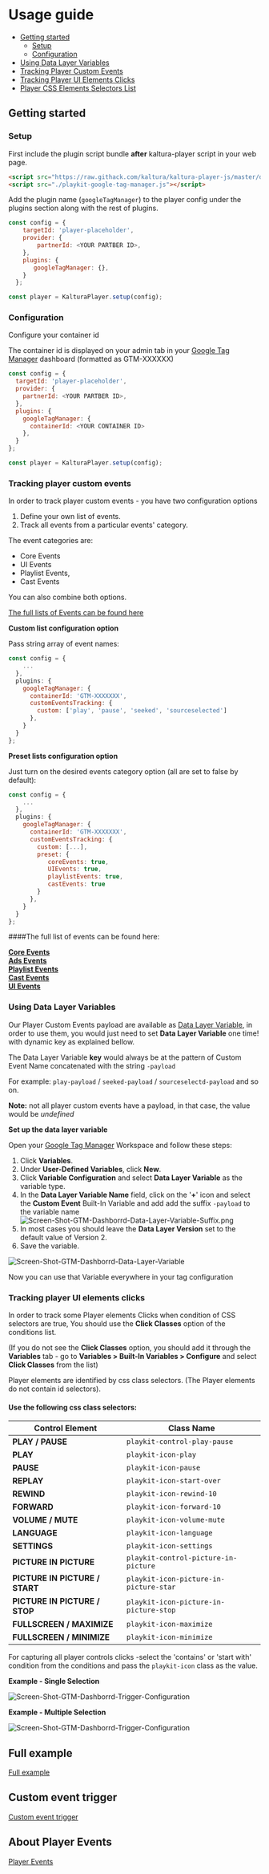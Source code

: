 # Usage guide

- [Getting started](#getting-started)
  - [Setup](#first-step-setup)
  - [Configuration](#second-step-configure-your-container-id)
- [Using Data Layer Variables](#Using-Data-Layer-Variables)
- [Tracking Player Custom Events](#tracking-player-custom-events)
- [Tracking Player UI Elements Clicks](#tracking-player-ui-elements-clicks)
- [Player CSS Elements Selectors List](#Use-the-following-css-class-selectors)
## Getting started

### Setup

First include the plugin script bundle **after** kaltura-player script in your web page.

```html
<script src="https://raw.githack.com/kaltura/kaltura-player-js/master/dist/kaltura-ovp-player.js"></script>
<script src="./playkit-google-tag-manager.js"></script>
```

Add the plugin name (`googleTagManager`) to the player config under the plugins section along with the rest of plugins.

```js
const config = {
    targetId: 'player-placeholder',
    provider: {
        partnerId: <YOUR PARTBER ID>,
    },
    plugins: {
       googleTagManager: {},
    }
  };

const player = KalturaPlayer.setup(config);
```

### Configuration

Configure your container id

The container id is displayed on your admin tab in your [Google Tag Manager](https://tagmanager.google.com) dashboard (formatted as GTM-XXXXXX)

```js
const config = {
  targetId: 'player-placeholder',
  provider: {
    partnerId: <YOUR PARTBER ID>,
  },
  plugins: {
    googleTagManager: {
      containerId: <YOUR CONTAINER ID>
    },
  }
};

const player = KalturaPlayer.setup(config);
```

### Tracking player custom events

In order to track player custom events - you have two configuration options

1. Define your own list of events.
2. Track all events from a particular events' category. 

 The event categories are:

   - Core Events 
   - UI Events 
   - Playlist Events, 
   - Cast Events
   
   You can also combine both options.

[The full lists of Events can be found here](#The-full-list-of-events-can-be-found-here:)

**Custom list configuration option**

Pass string array of event names:
```js
const config = {
    ...
  },
  plugins: {
    googleTagManager: {
      containerId: 'GTM-XXXXXXX',
      customEventsTracking: {
        custom: ['play', 'pause', 'seeked', 'sourceselected']
      },
    }
  }
};
```

**Preset lists configuration option**

Just turn on the desired events category option (all are set to false by default):
```js
const config = {
    ...
  },
  plugins: {
    googleTagManager: {
      containerId: 'GTM-XXXXXXX',
      customEventsTracking: {
        custom: [...],
        preset: {
           coreEvents: true,
           UIEvents: true,
           playlistEvents: true,                   
           castEvents: true                                  
        }
      },
    }
  }
};
```

####The full list of events can be found here:

**[Core Events](https://github.com/kaltura/playkit-js/blob/master/src/event/event-type.js)** \
**[Ads Events](https://github.com/kaltura/playkit-js/blob/master/src/ads/ad-event-type.js)** \
**[Playlist Events](https://github.com/kaltura/kaltura-player-js/blob/master/src/common/playlist/playlist-event-type.js)** \
**[Cast Events](https://github.com/kaltura/kaltura-player-js/blob/master/src/common/cast/cast-event-type.js)** \
**[UI Events](https://github.com/kaltura/playkit-js-ui/blob/master/docs/events.md)** 

### Using Data Layer Variables

Our Player Custom Events payload are available as [Data Layer Variable](https://support.google.com/tagmanager/answer/6164391?hl=en), 
in order to use them, you would just need to set **Data Layer Variable** one time! with dynamic key as explained bellow.

The Data Layer Variable **key** would always be at the pattern of Custom Event Name concatenated with the string `-payload`

For example: `play-payload` / `seeked-payload` / `sourceselectd-payload` and so on.

**Note:** not all player custom events have a payload, in that case, the value would be _undefined_

**Set up the data layer variable**

Open your [Google Tag Manager](https://tagmanager.google.com) Workspace and follow these steps:

1. Click **Variables**.
2. Under **User-Defined Variables**, click **New**.
3. Click **Variable Configuration** and select **Data Layer Variable** as the variable type.
4. In the **Data Layer Variable Name** field,  click on the '**+**' icon and select the **Custom Event** Built-In Variable and add add the suffix `-payload` to the variable name
   ![Screen-Shot-GTM-Dashborrd-Data-Layer-Variable-Suffix.png](./images/Screen-Shot-GTM-Dashborrd-Data-Layer-Variable-Suffix.png)
5. In most cases you should leave the **Data Layer Version** set to the default value of Version 2.
6. Save the variable.

![Screen-Shot-GTM-Dashborrd-Data-Layer-Variable](./images/Screen-Shot-GTM-Dashborrd-Data-Layer-Variable.png)

Now you can use that Variable everywhere in your tag configuration


### Tracking player UI elements clicks

In order to track some Player elements Clicks when condition of CSS selectors are true,
You should use the **Click Classes** option of the conditions list.

(If you do not see the **Click Classes** option, you should add it through the **Variables** tab - go to **Variables > Built-In Variables > Configure** and select **Click Classes** from the list)

Player elements are identified by css class selectors. (The Player elements do not contain id selectors).

#### Use the following css class selectors:

| Control Element | Class Name                                                                                 |
| ---------- | ----------------------------------------------------------------------------------------------- |
| **PLAY / PAUSE**                      | `playkit-control-play-pause`                                         |
| **PLAY**                              | `playkit-icon-play`                                                  |
| **PAUSE**                             | `playkit-icon-pause`                                                 |
| **REPLAY**                             | `playkit-icon-start-over`                                                 |
| **REWIND**                            | `playkit-icon-rewind-10`                                             |
| **FORWARD**                           | `playkit-icon-forward-10`                                            |
| **VOLUME / MUTE**                     | `playkit-icon-volume-mute`                                           |
| **LANGUAGE**                          | `playkit-icon-language`                                              |
| **SETTINGS**                          | `playkit-icon-settings`                                              |
| **PICTURE IN PICTURE**                | `playkit-control-picture-in-picture`                                 |
| **PICTURE IN PICTURE / START**        | `playkit-icon-picture-in-picture-star`                               |
| **PICTURE IN PICTURE / STOP**         | `playkit-icon-picture-in-picture-stop`                               |
| **FULLSCREEN / MAXIMIZE**             | `playkit-icon-maximize`                                             |
| **FULLSCREEN / MINIMIZE**             | `playkit-icon-minimize`                                        |

For capturing all player controls clicks -select the 'contains' or 'start with' condition from the conditions and pass the `playkit-icon` class as the value.

 **Example - Single Selection**

![Screen-Shot-GTM-Dashborrd-Trigger-Configuration](./images/Screen-Shot-GTM-Dashboard-Trigger-Configuration-Single-Control.png)

**Example - Multiple Selection**

![Screen-Shot-GTM-Dashborrd-Trigger-Configuration](./images/Screen-Shot-GTM-Dashboard-Trigger-Configuration-All-Controls.png)




## Full example

[Full example](https://github.com/kaltura/playkit-js-google-tag-manager/blob/master/demo/index.html)

## Custom event trigger

[Custom event trigger](https://support.google.com/tagmanager/answer/7679219)

## About Player Events

[Player Events](https://github.com/kaltura/kaltura-player-js/blob/master/docs/events.md)
